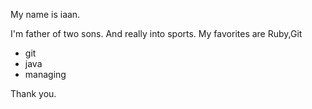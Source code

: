 My name is iaan. 

I'm father of two sons. And really into sports. 
My favorites are Ruby,Git

* git
* java
* managing

Thank you. 

